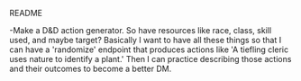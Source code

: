 README

-Make a D&D action generator. So have resources like race, class, skill used, and maybe target? Basically I want to have all these things so that I can have a 'randomize' endpoint that produces actions like 'A tiefling cleric uses nature to identify a plant.' Then I can practice describing those actions and their outcomes to become a better DM.